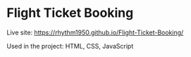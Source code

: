 # Flight Ticket Booking

Live site: https://rhythm1950.github.io/Flight-Ticket-Booking/

Used in the project: HTML, CSS, JavaScript

